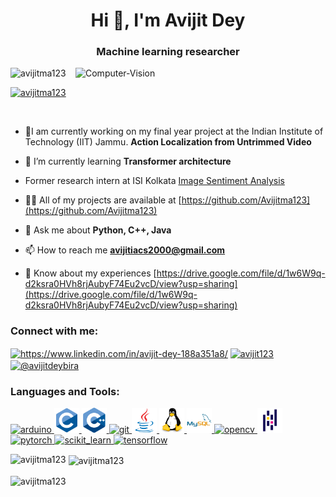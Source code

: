 <h1 align="center">Hi 👋, I'm Avijit Dey</h1>
<h3 align="center">Machine learning researcher</h3>
<img align="right" alt="Computer-Vision" width="400" src="https://user-images.githubusercontent.com/55389276/140866485-8fb1c876-9a8f-4d6a-98dc-08c4981eaf70.gif" >
<p align="left"> <img src="https://komarev.com/ghpvc/?username=avijitma123&label=Profile%20views&color=0e75b6&style=flat" alt="avijitma123" /> </p>


<p align="left"> <a href="https://github.com/ryo-ma/github-profile-trophy"><img src="https://github-profile-trophy.vercel.app/?username=avijitma123" alt="avijitma123" /></a> </p>

<p align="left"> <a href="https://twitter.com/" target="blank"><img src="https://img.shields.io/twitter/follow/?logo=twitter&style=for-the-badge" alt="" /></a> </p>

- 🔭I am currently working on my final year project at the Indian Institute of Technology (IIT) Jammu. **Action Localization from Untrimmed Video**

- 🌱 I’m currently learning **Transformer architecture**

- Former research intern at ISI Kolkata [Image Sentiment Analysis](https://drive.google.com/file/d/1B86GDLHCU6InMurJ-HV0rC02EA8txNx5/view?usp=drive_link)

- 👨‍💻 All of my projects are available at [https://github.com/Avijitma123](https://github.com/Avijitma123)

- 💬 Ask me about **Python, C++, Java**

- 📫 How to reach me **avijitiacs2000@gmail.com**

- 📄 Know about my experiences [https://drive.google.com/file/d/1w6W9q-d2ksra0HVh8rjAubyF74Eu2vcD/view?usp=sharing](https://drive.google.com/file/d/1w6W9q-d2ksra0HVh8rjAubyF74Eu2vcD/view?usp=sharing)

<h3 align="left">Connect with me:</h3>
<p align="left">
<a href="https://linkedin.com/in/https://www.linkedin.com/in/avijit-dey-188a351a8/" target="blank"><img align="center" src="https://raw.githubusercontent.com/rahuldkjain/github-profile-readme-generator/master/src/images/icons/Social/linked-in-alt.svg" alt="https://www.linkedin.com/in/avijit-dey-188a351a8/" height="30" width="40" /></a>
<a href="https://kaggle.com/avijit123" target="blank"><img align="center" src="https://raw.githubusercontent.com/rahuldkjain/github-profile-readme-generator/master/src/images/icons/Social/kaggle.svg" alt="avijit123" height="30" width="40" /></a>
<a href="https://www.hackerrank.com/@avijitdeybira" target="blank"><img align="center" src="https://raw.githubusercontent.com/rahuldkjain/github-profile-readme-generator/master/src/images/icons/Social/hackerrank.svg" alt="@avijitdeybira" height="30" width="40" /></a>
</p>

<h3 align="left">Languages and Tools:</h3>
<p align="left"> <a href="https://www.arduino.cc/" target="_blank" rel="noreferrer"> <img src="https://cdn.worldvectorlogo.com/logos/arduino-1.svg" alt="arduino" width="40" height="40"/> </a> <a href="https://www.cprogramming.com/" target="_blank" rel="noreferrer"> <img src="https://raw.githubusercontent.com/devicons/devicon/master/icons/c/c-original.svg" alt="c" width="40" height="40"/> </a> <a href="https://www.w3schools.com/cpp/" target="_blank" rel="noreferrer"> <img src="https://raw.githubusercontent.com/devicons/devicon/master/icons/cplusplus/cplusplus-original.svg" alt="cplusplus" width="40" height="40"/> </a> <a href="https://git-scm.com/" target="_blank" rel="noreferrer"> <img src="https://www.vectorlogo.zone/logos/git-scm/git-scm-icon.svg" alt="git" width="40" height="40"/> </a> <a href="https://www.java.com" target="_blank" rel="noreferrer"> <img src="https://raw.githubusercontent.com/devicons/devicon/master/icons/java/java-original.svg" alt="java" width="40" height="40"/> </a> <a href="https://www.linux.org/" target="_blank" rel="noreferrer"> <img src="https://raw.githubusercontent.com/devicons/devicon/master/icons/linux/linux-original.svg" alt="linux" width="40" height="40"/> </a> <a href="https://www.mysql.com/" target="_blank" rel="noreferrer"> <img src="https://raw.githubusercontent.com/devicons/devicon/master/icons/mysql/mysql-original-wordmark.svg" alt="mysql" width="40" height="40"/> </a> <a href="https://opencv.org/" target="_blank" rel="noreferrer"> <img src="https://www.vectorlogo.zone/logos/opencv/opencv-icon.svg" alt="opencv" width="40" height="40"/> </a> <a href="https://pandas.pydata.org/" target="_blank" rel="noreferrer"> <img src="https://raw.githubusercontent.com/devicons/devicon/2ae2a900d2f041da66e950e4d48052658d850630/icons/pandas/pandas-original.svg" alt="pandas" width="40" height="40"/> </a> <a href="https://pytorch.org/" target="_blank" rel="noreferrer"> <img src="https://www.vectorlogo.zone/logos/pytorch/pytorch-icon.svg" alt="pytorch" width="40" height="40"/> </a> <a href="https://scikit-learn.org/" target="_blank" rel="noreferrer"> <img src="https://upload.wikimedia.org/wikipedia/commons/0/05/Scikit_learn_logo_small.svg" alt="scikit_learn" width="40" height="40"/> </a> <a href="https://www.tensorflow.org" target="_blank" rel="noreferrer"> <img src="https://www.vectorlogo.zone/logos/tensorflow/tensorflow-icon.svg" alt="tensorflow" width="40" height="40"/> </a> </p>

<p><img align="left" src="https://github-readme-stats.vercel.app/api/top-langs?username=avijitma123&show_icons=true&locale=en&layout=compact" alt="avijitma123" /></p>

<p>&nbsp;<img align="center" src="https://github-readme-stats.vercel.app/api?username=avijitma123&show_icons=true&locale=en" alt="avijitma123" /></p>

<p><img align="center" src="https://github-readme-streak-stats.herokuapp.com/?user=avijitma123&" alt="avijitma123" /></p>
